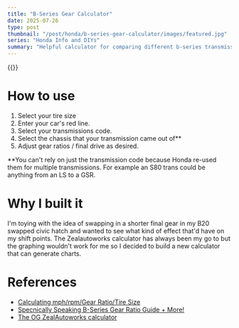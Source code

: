 ```yaml
---
title: "B-Series Gear Calculator"
date: 2025-07-26
type: post
thumbnail: "/post/honda/b-series-gear-calculator/images/featured.jpg"
series: "Honda Info and DIYs"
summary: "Helpful calculator for comparing different b-series transmissions. Allows for custom gear ratios, and tire sizes."
---
```


{{<b-series-gear-calculator >}}

# How to use

1. Select your tire size
2. Enter your car's red line.
3. Select your transmissions code.
4. Select the chassis that your transmission came out of\*\*
5. Adjust gear ratios / final drive as desired.

\*\*You can't rely on just the transmission code because Honda re-used them for multiple transmissions. For example an S80 trans could be anything from an LS to a GSR.

# Why I built it

I'm toying with the idea of swapping in a shorter final gear in my B20 swapped civic hatch and wanted to see what kind of effect that'd have on my shift points. The Zealautoworks calculator has always been my go to but the graphing wouldn't work for me so I decided to build a new calculator that can generate charts.

# References

- [Calculating mph/rpm/Gear Ratio/Tire Size](https://www.rcnmag.com/tech/calculating-mph-rpm-gear-ratio-tire-size)
- [Specnically Speaking B-Series Gear Ratio Guide + More!](https://www.ff-squad.com/tech/temp/Bgears.htm)
- [The OG ZealAutoworks calculator](https://zealautowerks.com/transcalc.php)
